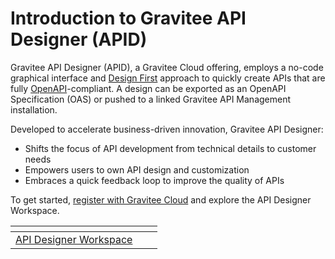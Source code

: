 # Introduction to Gravitee API Designer (APID)

Gravitee API Designer (APID), a Gravitee Cloud offering, employs a no-code graphical interface and [Design First](https://www.gravitee.io/blog/why-design-first-when-building-apis) approach to quickly create APIs that are fully [OpenAPI](https://swagger.io/specification/)-compliant. A design can be exported as an OpenAPI Specification (OAS) or pushed to a linked Gravitee API Management installation.

Developed to accelerate business-driven innovation, Gravitee API Designer:

* Shifts the focus of API development from technical details to customer needs
* Empowers users to own API design and customization
* Embraces a quick feedback loop to improve the quality of APIs

To get started, [register with Gravitee Cloud](https://cockpit.gravitee.io) and explore the API Designer Workspace.

<table data-view="cards"><thead><tr><th></th><th></th><th></th></tr></thead><tbody><tr><td><a href="getting-started/api-designer-workspace/">API Designer Workspace</a></td><td></td><td></td></tr></tbody></table>
